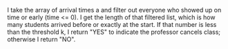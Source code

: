 I take the array of arrival times a and filter out everyone who showed up on time or early (time <= 0).  I get the length of that filtered list, which is how many students arrived before or exactly at the start.  If that number is less than the threshold k, I return "YES" to indicate the professor cancels class; otherwise I return "NO".
